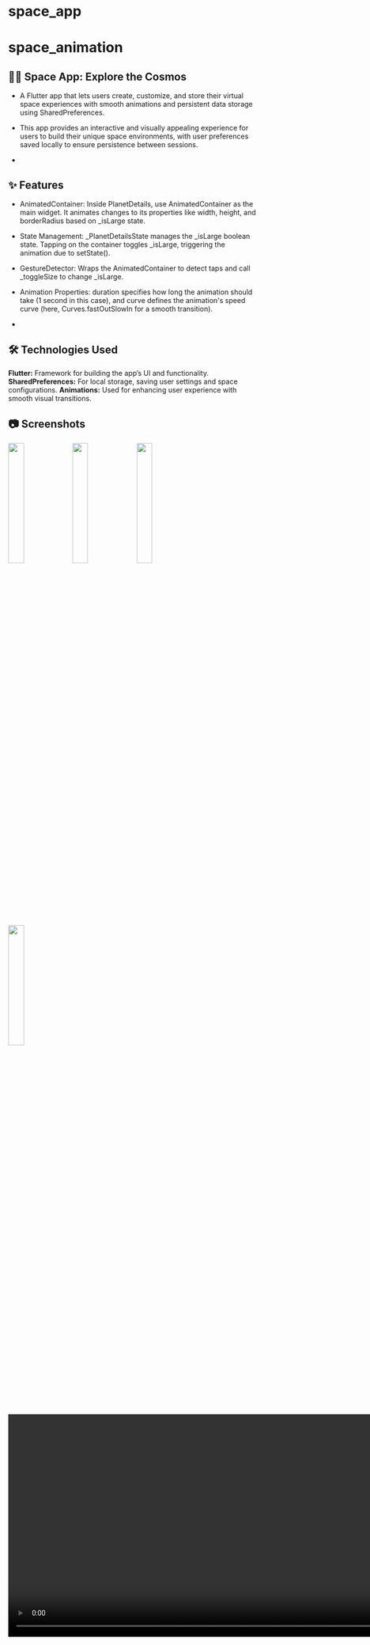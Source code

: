 # space_app

# space_animation

## 🚀🌌 Space App: Explore the Cosmos
- A Flutter app that lets users create, customize, and store their virtual space experiences with smooth animations and persistent data storage using SharedPreferences.

- This app provides an interactive and visually appealing experience for users to build their unique space environments, with user preferences saved locally to ensure persistence between sessions.
- 
## ✨ Features
- AnimatedContainer: Inside PlanetDetails, use AnimatedContainer as the main widget. It animates changes to its properties like width, height, and borderRadius based on _isLarge state.

- State Management: _PlanetDetailsState manages the _isLarge boolean state. Tapping on the container toggles _isLarge, triggering the animation due to setState().

- GestureDetector: Wraps the AnimatedContainer to detect taps and call _toggleSize to change _isLarge.

- Animation Properties: duration specifies how long the animation should take (1 second in this case), and curve defines the animation's speed curve (here, Curves.fastOutSlowIn for a smooth transition).
- 
## 🛠️ Technologies Used
**Flutter:** Framework for building the app’s UI and functionality.
**SharedPreferences:** For local storage, saving user settings and space configurations.
**Animations:** Used for enhancing user experience with smooth visual transitions.

## 📷 Screenshots
<p>
  <img src = "https://github.com/user-attachments/assets/4170fcf3-0889-401a-a5b3-3818fa547479" height = 25%  width=25%>
  <img src = "https://github.com/user-attachments/assets/cf52b7d9-aeeb-4b0e-9b52-f5a1952901d4" height = 25%  width=25%>
  
  <img src = "https://github.com/user-attachments/assets/eda132a0-2c0b-441f-98c5-c123036dea71" height = 25%  width=25%>
  <img src = "https://github.com/user-attachments/assets/c7587a4b-014b-4cc2-869d-317cdd1bcaab" height = 25%  width=25%>
</p>
<div>
   <video height="450" src="https://github.com/user-attachments/assets/36d0b170-9780-42eb-9d10-74d112e82454" />
</div>




